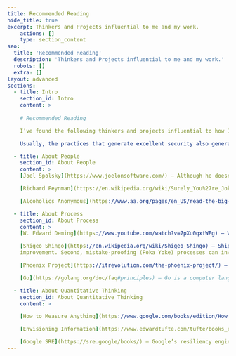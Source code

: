 ```yaml
---
title: Recommended Reading
hide_title: true
excerpt: Thinkers and Projects influential to me and my work.
    actions: []
    type: section_content
seo:
  title: 'Recommended Reading'
  description: 'Thinkers and Projects influential to me and my work.'
  robots: []
  extra: []
layout: advanced
sections:
  - title: Intro
    section_id: Intro
    content: > 
    
    # Recommended Reading

    I’ve found the following thinkers and projects influential to how I approach my work and life.

    Usually, the practices that generate excellent security also generate efficient, consistent, high-quality products and services. While there are some best practices and knowledge unique to security, it is mostly technical and fundamentally transient: the most important security issues of 10 years ago rarely apply today, and there’s no reason to think that the challenges and accompanying strategies of today will apply in 10 years. The only enduring patterns deeply coincide with good design.

  - title: About People
    section_id: About People
    content: > 
    [Joel Spolsky](https://www.joelonsoftware.com/) – Although he doesn’t post much anymore, his thoughts on leading technical teams are as true now as they were 20 years ago. I read two of his [recommended](https://www.google.com/books/edition/Peopleware/DVlsAQAAQBAJ)[books](https://www.google.com/books/edition/\_/20zXQQAACAAJ) and also recommend them. I especially appreciate his guide to UI/UX design, which share a lot in common with Shingo’s ideas about mistake-proofing.  

    [Richard Feynman](https://en.wikipedia.org/wiki/Surely_You%27re_Joking,\_Mr.\_Feynman!) – The celebrated [sex symbol](https://calisphere.org/item/10bedb2c1485caf64e851f4e75fe0214/) of theoretical physics, Dr. Feynman wrote two books that combine commentary on human nature with anecdotes from his crazy life. He has written one of the most compelling arguments about how science can control a fundamental human failing: to lie to ourselves. His commentary on cargo cults also highlights the pitfalls of prioritizing the shape of a solution over its function.  

    [Alcoholics Anonymous](https://www.aa.org/pages/en_US/read-the-big-book-and-twelve-steps-and-twelve-traditions) – AA addresses the same temptation toward self-deception that Feynman discusses. Unlike science, its solution is best at addressing lies that are not objective or easily measured. Like Deming and SPC, its model for success is an ongoing effort: it starts with a frank assessment of the problem and iteratively addresses root causes in order of importance.  

  - title: About Process
    section_id: About Process
    content: > 
    [W. Edward Deming](https://www.youtube.com/watch?v=7pXu0qxtWPg) – Widely considered the forefather of Lean, Six Sigma, Statistical Process Control, Toyota Production System, and modern process engineering, Deming’s thoughts on quality and governance have become ubiquitous. In the spirit of science and Feynman’s writings, he emphasized true understanding of how work is done, statistical analysis of the results, and a spirit of objective truth over wishful thinking. I’ll highlight two: he addressed a standard management practice of holding employees accountable for performance outside their control, that this is a convenient self-deception on their part. He also addresses another opportunity for lies: after an improvement project is complete, you must check whether it has delivered the improvements you expected in a statistically significant way.

    [Shigeo Shingo](https://en.wikipedia.org/wiki/Shigeo_Shingo) – Shigeo wrote some technical books in the 1980s about how to set up a manufacturing plant for maximal efficiency, providing excellent practical examples to Deming’s theories. While those books were foundational in manufacturing circles, his ideas have broad applicability to everyday life. Two of his ideas have strongly influenced me: First, a high barrier to change can dramatically slow continuous
    improvement. Second, mistake-proofing (Poka Yoke) processes can invisibly reduce decisions and failures, which collectively improves quality and efficiency.

    [Phoenix Project](https://itrevolution.com/the-phoenix-project/) – The Phoenix project applies many of the process engineering practices from Deming, Shingo, and other process engineering things to IT work. Before this book, IT was culturally risk-averse because internal customers expected perfection and punished failure. As a result, IT developed a culture where failure was unacceptable, dominated by huge projects to design and built utopias. The book addresses this lie:  failure is natural because people fail, and proposed a model intuitive to Deming but earth-shattering to IT: if a system’s resiliency and success hinges on people performing tasks perfectly, then it is a poorly designed system and the only rational fix is to change the system to be resilient to individual failure. The lessons in this book are not IT-specific – they can be equally applied to any team paid to think.

    [Go](https://golang.org/doc/faq#principles) – Go is a computer language created by some computer science rockstars. It has many technical advantages that get most of the press, but its biggest advantage is a human one: it encourages people to write code that others can easily understand. This is subtly the most important because in a product which consists solely of instructions, understanding it comprises the biggest share of the work in changing it. Making it easier to change enables the only reliable path to excellence: continuous improvement.

  - title: About Quantitative Thinking
    section_id: About Quantitative Thinking
    content: > 

    [How to Measure Anything](https://www.google.com/books/edition/How_to_Measure_Anything/693e2X6XV3MC) – Often we have a hard time choosing how to measure success. This is a critical decision: if you incent them, your teams will work to optimize to the metrics you choose. If you choose poorly, they may reduce what you actually want in favor of what you measure. This is especially true of continuous improvement the Deming way: the foundation of improvement is measurement. This book guides you toward how to measure your true goals. There are many practical examples and exercises. Hubbard followed up with a [more targeted book for security](https://www.google.com/books/edition/How_to_Measure_Anything_in_Cybersecurity/8gulDAAAQBAJ), which also has excellent examples and also slightly rebukes the security industry: apparently we need special, remedial education.

    [Envisioning Information](https://www.edwardtufte.com/tufte/books_ei) – Equally important to choosing metrics is communicating them. People are wildly different in how they receive and process information, and most aren’t natively fluent in math. Tufte wrote this book in the 70s; it’s full of examples for presenting complicated information visually for a variety of audiences.

    [Google SRE](https://sre.google/books/) – Google’s resiliency engineering team has written several books applying strategies to measure and communicate the resilience of its applications. The series is an excellent case study for the principles described in the first two books of this section – they explain challenges, approaches, and options for improving performance in a domain dominated for 30 years by two (bad) metrics.
---
```

